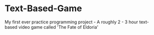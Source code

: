 # Text-Based-Game
My first ever practice programming project - A roughly 2 - 3 hour text-based video game called 'The Fate of Eldoria'
